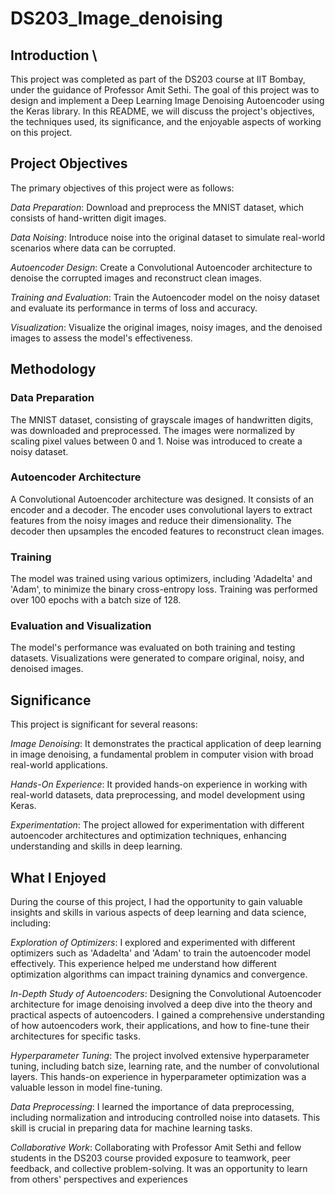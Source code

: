 # DS203_Image_denoising
## Introduction \

This project was completed as part of the DS203 course at IIT Bombay, under the guidance of Professor Amit Sethi. The goal of this project was to design and implement a Deep Learning Image Denoising Autoencoder using the Keras library. In this README, we will discuss the project's objectives, the techniques used, its significance, and the enjoyable aspects of working on this project.

## Project Objectives
The primary objectives of this project were as follows:

*Data Preparation*: Download and preprocess the MNIST dataset, which consists of hand-written digit images.

*Data Noising*: Introduce noise into the original dataset to simulate real-world scenarios where data can be corrupted.

*Autoencoder Design*: Create a Convolutional Autoencoder architecture to denoise the corrupted images and reconstruct clean images.

*Training and Evaluation*: Train the Autoencoder model on the noisy dataset and evaluate its performance in terms of loss and accuracy.

*Visualization*: Visualize the original images, noisy images, and the denoised images to assess the model's effectiveness.

## Methodology
### Data Preparation
The MNIST dataset, consisting of grayscale images of handwritten digits, was downloaded and preprocessed.
The images were normalized by scaling pixel values between 0 and 1.
Noise was introduced to create a noisy dataset.
### Autoencoder Architecture
A Convolutional Autoencoder architecture was designed. It consists of an encoder and a decoder.
The encoder uses convolutional layers to extract features from the noisy images and reduce their dimensionality.
The decoder then upsamples the encoded features to reconstruct clean images.
### Training
The model was trained using various optimizers, including 'Adadelta' and 'Adam', to minimize the binary cross-entropy loss.
Training was performed over 100 epochs with a batch size of 128.
### Evaluation and Visualization
The model's performance was evaluated on both training and testing datasets.
Visualizations were generated to compare original, noisy, and denoised images.
## Significance
This project is significant for several reasons:

*Image Denoising*: It demonstrates the practical application of deep learning in image denoising, a fundamental problem in computer vision with broad real-world applications.

*Hands-On Experience*: It provided hands-on experience in working with real-world datasets, data preprocessing, and model development using Keras.

*Experimentation*: The project allowed for experimentation with different autoencoder architectures and optimization techniques, enhancing understanding and skills in deep learning.

## What I Enjoyed
During the course of this project, I had the opportunity to gain valuable insights and skills in various aspects of deep learning and data science, including:

*Exploration of Optimizers*: I explored and experimented with different optimizers such as 'Adadelta' and 'Adam' to train the autoencoder model effectively. This experience helped me understand how different optimization algorithms can impact training dynamics and convergence.

*In-Depth Study of Autoencoders*: Designing the Convolutional Autoencoder architecture for image denoising involved a deep dive into the theory and practical aspects of autoencoders. I gained a comprehensive understanding of how autoencoders work, their applications, and how to fine-tune their architectures for specific tasks.

*Hyperparameter Tuning*: The project involved extensive hyperparameter tuning, including batch size, learning rate, and the number of convolutional layers. This hands-on experience in hyperparameter optimization was a valuable lesson in model fine-tuning.

*Data Preprocessing*: I learned the importance of data preprocessing, including normalization and introducing controlled noise into datasets. This skill is crucial in preparing data for machine learning tasks.

*Collaborative Work*: Collaborating with Professor Amit Sethi and fellow students in the DS203 course provided exposure to teamwork, peer feedback, and collective problem-solving. It was an opportunity to learn from others' perspectives and experiences

